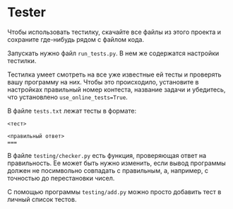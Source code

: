 # Tester
Чтобы использовать тестилку, скачайте все файлы из этого проекта и сохраните где-нибудь рядом с файлом кода.

Запускать нужно файл `run_tests.py`. В нем же содержатся настройки тестилки.

Тестилка умеет смотреть на все уже известные ей тесты и проверять вашу
программу на них. Чтобы это происходило, установите в настройках правильный
номер контеста, название задачи и убедитесь, что установлено `use_online_tests=True`.

В файле `tests.txt` лежат тесты в формате:

```
<тест>

<правильный ответ>
===
```

В файле `testing/checker.py` есть функция, проверяющая ответ на правильность. Ее может быть нужно изменить, если вывод программы должен не посимвольно совпадать с правильным, а, например, с точностью до перестановки чисел.

С помощью программы `testing/add.py` можно просто добавить тест в личный список тестов.

